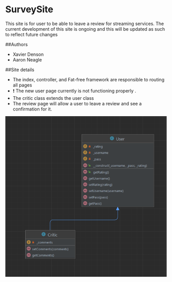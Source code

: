 # SurveySite
This site is for user to be able to leave a review for streaming services. The current development 
of this site is ongoing and this will be updated as such to reflect future changes

##Authors
- Xavier Denson
- Aaron Neagle

##Site details
- The index, controller, and Fat-free framework are responsible to routing all pages
- ❗ The new user page currently is not functioning properly .
- The critic class extends the user class
- The review page will allow a user to leave a review and see a confirmation for it.

![Uml](https://github.com/Vaderprograms253/SurveySite/blob/main/images/uml.png?raw=true "This is our uml diagram")
